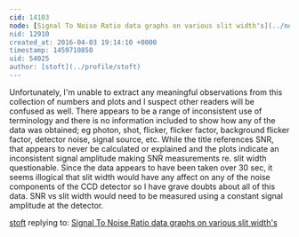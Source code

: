 ```yaml
---
cid: 14103
node: [Signal To Noise Ratio data graphs on various slit width's](../notes/dhaffnersr/04-03-2016/signal-to-noise-ratio-data-graphs-on-various-slit-width-s)
nid: 12910
created_at: 2016-04-03 19:14:10 +0000
timestamp: 1459710850
uid: 54025
author: [stoft](../profile/stoft)
---
```


Unfortunately, I'm unable to extract any meaningful observations from this collection of numbers and plots and I suspect other readers will be confused as well. There appears to be a range of inconsistent use of terminology and there is no information included to show how any of the data was obtained; eg photon, shot, flicker, flicker factor, background flicker factor, detector noise, signal source, etc. While the title references SNR, that appears to never be calculated or explained and the plots indicate an inconsistent signal amplitude making SNR measurements re. slit width questionable. Since the data appears to have been taken over 30 sec, it seems illogical that slit width would have any affect on any of the noise components of the CCD detector so I have grave doubts about all of this data. SNR vs slit width would need to be measured using a constant signal amplitude at the detector.

[stoft](../profile/stoft) replying to: [Signal To Noise Ratio data graphs on various slit width's](../notes/dhaffnersr/04-03-2016/signal-to-noise-ratio-data-graphs-on-various-slit-width-s)

